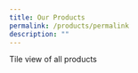 ```yaml
---
title: Our Products
permalink: /products/permalink
description: ""
---
```

Tile view of all products